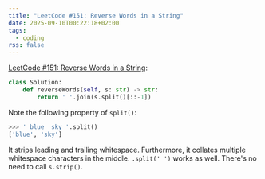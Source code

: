 ```yaml
---
title: "LeetCode #151: Reverse Words in a String"
date: 2025-09-10T00:22:18+02:00
tags:
  - coding
rss: false
---
```


[LeetCode #151: Reverse Words in a String](https://leetcode.com/problems/reverse-words-in-a-string/):

```python
class Solution:
    def reverseWords(self, s: str) -> str:
        return ' '.join(s.split()[::-1])
```

Note the following property of `split()`:

```python
>>> ' blue  sky '.split()
['blue', 'sky']
```

It strips leading and trailing whitespace. Furthermore, it collates multiple
whitespace characters in the middle. `.split(' ')` works as well. There's no
need to call `s.strip()`.
